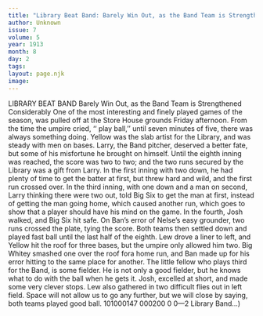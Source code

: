 ```yaml
---
title: "Library Beat Band: Barely Win Out, as the Band Team is Strengthened Considerably"
author: Unknown
issue: 7
volume: 5
year: 1913
month: 8
day: 2
tags:
layout: page.njk
image:
---
```

LIBRARY BEAT BAND    Barely Win Out, as the Band Team is Strengthened Considerably    One of the most interesting and finely played games of the season, was pulled off at the Store House grounds Friday afternoon. From the time the umpire cried, ‘‘ play ball,’’ until seven minutes of five, there was always something doing. Yellow was the slab artist for the Library, and was steady with men on bases. Larry, the Band pitcher, deserved a better fate, but some of his misfortune he brought on himself. Until the eighth inning was reached, the score was two to two; and the two runs secured by the Library was a gift from Larry. In the first inning with two down, he had plenty of time to get the batter at first, but threw hard and wild, and the first run crossed over. In the third inning, with one down and a man on second, Larry thinking there were two out, told Big Six to get the man at first, instead of getting the man going home, which caused another run, which goes to show that a player should have his mind on the game. In the fourth, Josh walked, and Big Six hit safe. On Ban’s error of Nelse’s easy grounder, two runs crossed the plate, tying the score. Both teams then settled down and played fast ball until the last half of the eighth. Lew drove a liner to left, and Yellow hit the roof for three bases, but the umpire only allowed him two. Big Whitey smashed one over the roof fora home run, and Ban made up for his error hitting to the same place for another. The little fellow who plays third for the Band, is some fielder. He is not only a good fielder, but he knows what to do with the ball when he gets it. Josh, excelled at short, and made some very clever stops. Lew also gathered in two difficult flies out in left field. Space will not allow us to go any further, but we will close by saying, both teams played good ball. 101000147 000200 0 0—2 Library Band...)    


